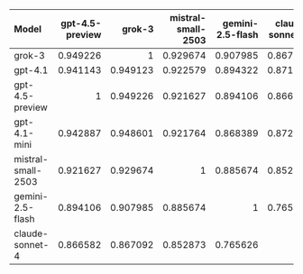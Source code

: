 | Model              |   gpt-4.5-preview |   grok-3 |   mistral-small-2503 |   gemini-2.5-flash |   claude-sonnet-4 |   gpt-4.1-mini |   gpt-4.1 |     SUM |
|:-------------------|------------------:|---------:|---------------------:|-------------------:|------------------:|---------------:|----------:|--------:|
| grok-3             |          0.949226 | 1        |             0.929674 |           0.907985 |          0.867092 |       0.948601 |  0.949123 | 6.5517  |
| gpt-4.1            |          0.941143 | 0.949123 |             0.922579 |           0.894322 |          0.871469 |       0.94331  |  1        | 6.52195 |
| gpt-4.5-preview    |          1        | 0.949226 |             0.921627 |           0.894106 |          0.866582 |       0.942887 |  0.941143 | 6.51557 |
| gpt-4.1-mini       |          0.942887 | 0.948601 |             0.921764 |           0.868389 |          0.872045 |       1        |  0.94331  | 6.497   |
| mistral-small-2503 |          0.921627 | 0.929674 |             1        |           0.885674 |          0.852873 |       0.921764 |  0.922579 | 6.43419 |
| gemini-2.5-flash   |          0.894106 | 0.907985 |             0.885674 |           1        |          0.765626 |       0.868389 |  0.894322 | 6.2161  |
| claude-sonnet-4    |          0.866582 | 0.867092 |             0.852873 |           0.765626 |          1        |       0.872045 |  0.871469 | 6.09569 |